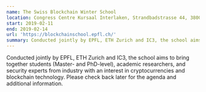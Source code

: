 ```yaml
---
name: The Swiss Blockchain Winter School
location: Congress Centre Kursaal Interlaken, Strandbadstrasse 44, 3800 Interlaken, Switzland
start: 2019-02-11
end: 2019-02-14
url: 'https://blockchainschool.epfl.ch/'
summary: Conducted jointly by EPFL, ETH Zurich and IC3, the school aims to bring together students (Master- and PhD-level), academic researchers, and security experts from industry with an interest in cryptocurrencies and blockchain technology. Please check back later for the agenda and additional information.
---
```


Conducted jointly by EPFL, ETH Zurich and IC3, the school aims to bring together students (Master- and PhD-level), academic researchers, and security experts from industry with an interest in cryptocurrencies and blockchain technology. Please check back later for the agenda and additional information. 
